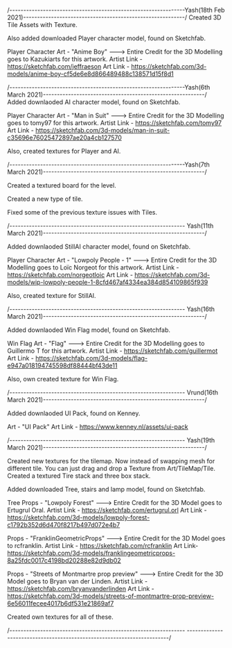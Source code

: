 /---------------------------------------------------------------Yash(18th Feb 2021)----------------------------------------------------------/ 
Created 3D Tile Assets with Texture.

Also added downloaded Player character model, found on Sketchfab.

Player Character Art - "Anime Boy" ---> Entire Credit for the 3D Modelling goes to Kazukiarts for this artwork. 
Artist Link - https://sketchfab.com/jeffraeson Art Link - https://sketchfab.com/3d-models/anime-boy-cf5de6e8d866489488c138571d15f8d1

/---------------------------------------------------------------Yash(6th March 2021)----------------------------------------------------------/ 
Added downlaoded AI character model, found on Sketchfab.

Player Character Art - "Man in Suit" ---> Entire Credit for the 3D Modelling goes to tomy97 for this artwork. 
Artist Link - https://sketchfab.com/tomy97 Art Link - https://sketchfab.com/3d-models/man-in-suit-c35696e76025472897ae20a4cb127570

Also, created textures for Player and AI.

/---------------------------------------------------------------Yash(7th March 2021)----------------------------------------------------------/

Created a textured board for the level.

Created a new type of tile.

Fixed some of the previous texture issues with Tiles.

/--------------------------------------------------------------- Yash(11th March 2021)----------------------------------------------------------/

Added downlaoded StillAI character model, found on Sketchfab.

Player Character Art - "Lowpoly People - 1" ---> Entire Credit for the 3D Modelling goes to Loïc Norgeot for this artwork. 
Artist Link - https://sketchfab.com/norgeotloic Art Link - https://sketchfab.com/3d-models/wip-lowpoly-people-1-8cfd467af4334ea384d854109865f939

Also, created texture for StillAI.

/--------------------------------------------------------------- Yash(16th March 2021)----------------------------------------------------------/

Added downlaoded Win Flag model, found on Sketchfab.

Win Flag Art - "Flag" ---> Entire Credit for the 3D Modelling goes to Guillermo T for this artwork. 
Artist Link - https://sketchfab.com/guillermot 
Art Link - https://sketchfab.com/3d-models/flag-e947a018194745598df88444bf43de11

Also, own created texture for Win Flag.

/--------------------------------------------------------------- Vrund(16th March 2021)----------------------------------------------------------/

Added downlaoded UI Pack, found on Kenney.

Art - "UI Pack"
Art Link - https://www.kenney.nl/assets/ui-pack 

/--------------------------------------------------------------- Yash(19th March 2021)----------------------------------------------------------/

Created new textures for the tilemap. Now instead of swapping mesh for different tile. You can just drag and drop a Texture from Art/TileMap/Tile.
Created a textured Tire stack and three box stack.

Added downloaded Tree, stairs and lamp model, found on Sketchfab.

Tree Props - "Lowpoly Forest" ---> Entire Credit for the 3D Model goes to Ertugrul Oral.
Artist Link - https://sketchfab.com/ertugrul.orl
Art Link - https://sketchfab.com/3d-models/lowpoly-forest-c1792b352d6d470f8217b497d072e4b7

Props - "FranklinGeometricProps" ---> Entire Credit for the 3D Model goes to rcfranklin.
Artist Link - https://sketchfab.com/rcfranklin
Art Link- https://sketchfab.com/3d-models/franklingeometricprops-8a25fdc0017c4198bd20288e82d9db02 

Props - "Streets of Montmartre prop preview" ---> Entire Credit for the 3D Model goes to Bryan van der Linden.
Artist Link - https://sketchfab.com/bryanvanderlinden
Art Link - https://sketchfab.com/3d-models/streets-of-montmartre-prop-preview-6e56011fecee4017b6df531e21869af7

Created own textures for all of these.

/--------------------------------------------------------------- ------------- ----------------------------------------------------------/
